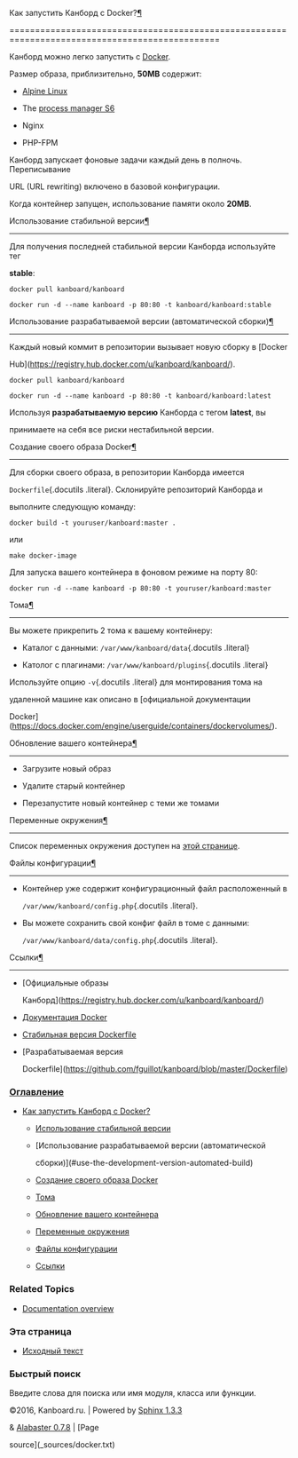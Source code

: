 Как запустить Канборд с Docker?[¶](#how-to-run-kanboard-with-docker "Ссылка на этот заголовок")

===============================================================================================



Канборд можно легко запустить с [Docker](https://www.docker.com).



Размер образа, приблизительно, **50MB** содержит:



-   [Alpine Linux](http://alpinelinux.org/)

-   The [process manager S6](http://skarnet.org/software/s6/)

-   Nginx

-   PHP-FPM



Канборд запускает фоновые задачи каждый день в полночь. Переписывание

URL (URL rewriting) включено в базовой конфигурации.



Когда контейнер запущен, использование памяти около **20MB**.



Использование стабильной версии[¶](#use-the-stable-version "Ссылка на этот заголовок")

--------------------------------------------------------------------------------------



Для получения последней стабильной версии Канборда используйте тег

**stable**:



    docker pull kanboard/kanboard

    docker run -d --name kanboard -p 80:80 -t kanboard/kanboard:stable



Использование разрабатываемой версии (автоматической сборки)[¶](#use-the-development-version-automated-build "Ссылка на этот заголовок")

----------------------------------------------------------------------------------------------------------------------------------------



Каждый новый коммит в репозитории вызывает новую сборку в [Docker

Hub](https://registry.hub.docker.com/u/kanboard/kanboard/).



    docker pull kanboard/kanboard

    docker run -d --name kanboard -p 80:80 -t kanboard/kanboard:latest



Используя **разрабатываемую версию** Канборда с тегом **latest**, вы

принимаете на себя все риски нестабильной версии.



Создание своего образа Docker[¶](#build-your-own-docker-image "Ссылка на этот заголовок")

-----------------------------------------------------------------------------------------



Для сборки своего образа, в репозитории Канборда имеется

`Dockerfile`{.docutils .literal}. Склонируйте репозиторий Канборда и

выполните следующую команду:



    docker build -t youruser/kanboard:master .



или



    make docker-image



Для запуска вашего контейнера в фоновом режиме на порту 80:



    docker run -d --name kanboard -p 80:80 -t youruser/kanboard:master



Тома[¶](#volumes "Ссылка на этот заголовок")

--------------------------------------------



Вы можете прикрепить 2 тома к вашему контейнеру:



-   Каталог с данными: `/var/www/kanboard/data`{.docutils .literal}



-   Католог с плагинами: `/var/www/kanboard/plugins`{.docutils .literal}



Используйте опцию `-v`{.docutils .literal} для монтирования тома на

удаленной машине как описано в [официальной документации

Docker](https://docs.docker.com/engine/userguide/containers/dockervolumes/).



Обновление вашего контейнера[¶](#upgrade-your-container "Ссылка на этот заголовок")

-----------------------------------------------------------------------------------



-   Загрузите новый образ



-   Удалите старый контейнер



-   Перезапустите новый контейнер с теми же томами



Переменные окружения[¶](#environment-variables "Ссылка на этот заголовок")

--------------------------------------------------------------------------



Список переменных окружения доступен на [этой странице](env.markdown).



Файлы конфигурации[¶](#config-files "Ссылка на этот заголовок")

---------------------------------------------------------------



-   Контейнер уже содержит конфигурационный файл расположенный в

    `/var/www/kanboard/config.php`{.docutils .literal}.



-   Вы можете сохранить свой конфиг файл в томе с данными:

    `/var/www/kanboard/data/config.php`{.docutils .literal}.



Ссылки[¶](#references "Ссылка на этот заголовок")

-------------------------------------------------



-   [Официальные образы

    Канборд](https://registry.hub.docker.com/u/kanboard/kanboard/)



-   [Документация Docker](https://docs.docker.com/)



-   [Стабильная версия Dockerfile](https://github.com/kanboard/docker)



-   [Разрабатываемая версия

    Dockerfile](https://github.com/fguillot/kanboard/blob/master/Dockerfile)



### [Оглавление](index.markdown)



-   [Как запустить Канборд с Docker?](#)

    -   [Использование стабильной версии](#use-the-stable-version)

    -   [Использование разрабатываемой версии (автоматической

        сборки)](#use-the-development-version-automated-build)

    -   [Создание своего образа Docker](#build-your-own-docker-image)

    -   [Тома](#volumes)

    -   [Обновление вашего контейнера](#upgrade-your-container)

    -   [Переменные окружения](#environment-variables)

    -   [Файлы конфигурации](#config-files)

    -   [Ссылки](#references)



### Related Topics



-   [Documentation overview](index.markdown)



### Эта страница



-   [Исходный текст](_sources/docker.txt)



### Быстрый поиск



Введите слова для поиска или имя модуля, класса или функции.



©2016, Kanboard.ru. | Powered by [Sphinx 1.3.3](http://sphinx-doc.org/)

& [Alabaster 0.7.8](https://github.com/bitprophet/alabaster) | [Page

source](_sources/docker.txt)

